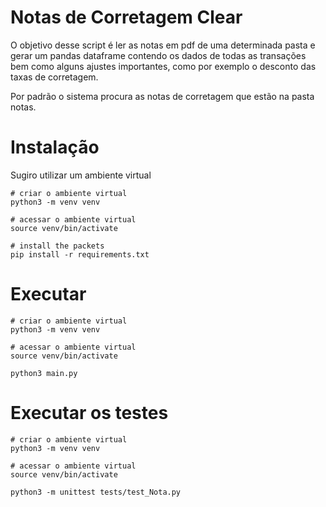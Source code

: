# Notas de Corretagem Clear

O objetivo desse script é ler as notas em pdf de uma determinada pasta e gerar um pandas dataframe contendo os dados de todas as transações bem como alguns ajustes importantes, como por exemplo o desconto das taxas de corretagem.

Por padrão o sistema procura as notas de corretagem que estão na pasta notas.

# Instalação

Sugiro utilizar um ambiente virtual 

```shell
# criar o ambiente virtual
python3 -m venv venv

# acessar o ambiente virtual
source venv/bin/activate

# install the packets
pip install -r requirements.txt
```

# Executar 

```shell
# criar o ambiente virtual
python3 -m venv venv

# acessar o ambiente virtual
source venv/bin/activate

python3 main.py
```

# Executar os testes

```shell
# criar o ambiente virtual
python3 -m venv venv

# acessar o ambiente virtual
source venv/bin/activate

python3 -m unittest tests/test_Nota.py 
```